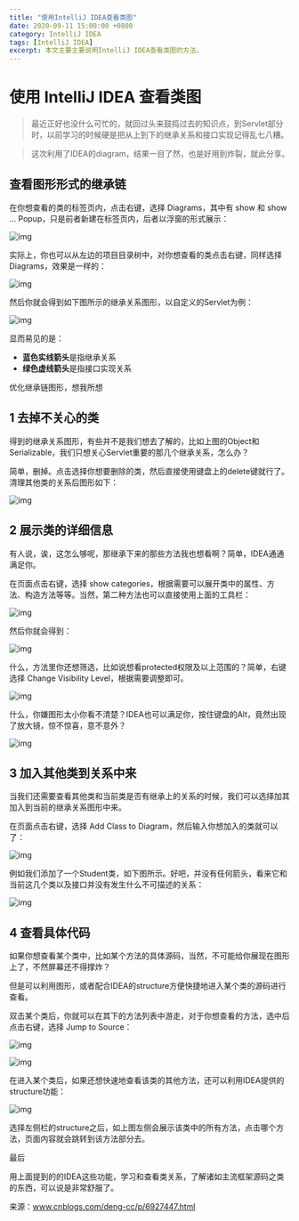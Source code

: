 ```yaml
---
title: "使用IntelliJ IDEA查看类图"
date: 2020-09-11 15:00:00 +0800
category: IntelliJ IDEA
tags: [IntelliJ IDEA]
excerpt: 本文主要主要说明IntelliJ IDEA查看类图的方法。
---
```


# 使用 IntelliJ IDEA 查看类图

>最近正好也没什么可忙的，就回过头来鼓捣过去的知识点，到Servlet部分时，以前学习的时候硬是把从上到下的继承关系和接口实现记得乱七八糟。

>这次利用了IDEA的diagram，结果一目了然，也是好用到炸裂，就此分享。


## 查看图形形式的继承链

在你想查看的类的标签页内，点击右键，选择 Diagrams，其中有 show 和 show ... Popup，只是前者新建在标签页内，后者以浮窗的形式展示：



![img](https://mmbiz.qpic.cn/mmbiz_png/y5HvXaQmpqklc745lMyNzPr9OvcHP8NjuF4bW1MJuehzs9hP4WP1F7qU1NAzX8M5LicK9jNcrwjDvublNrG9bAg/640?wx_fmt=png&wxfrom=5&wx_lazy=1&wx_co=1)

实际上，你也可以从左边的项目目录树中，对你想查看的类点击右键，同样选择Diagrams，效果是一样的：

![img](https://mmbiz.qpic.cn/mmbiz_png/y5HvXaQmpqklc745lMyNzPr9OvcHP8NjTzYNMoicFOLDBdZXo2lqXRAxxq9NQ5RhDjDb3icOLbxt9Ricq0iaTkExdA/640?wx_fmt=png&wxfrom=5&wx_lazy=1&wx_co=1)

然后你就会得到如下图所示的继承关系图形，以自定义的Servlet为例：

![img](https://mmbiz.qpic.cn/mmbiz_png/y5HvXaQmpqklc745lMyNzPr9OvcHP8Njw89znjO0iaoKG6Y2xBHwMPozubzHNVicVIv6e5JW0I0ebb6BicFzIa7bw/640?wx_fmt=png&wxfrom=5&wx_lazy=1&wx_co=1)

显而易见的是：

- **蓝色实线箭头**是指继承关系
- **绿色虚线箭头**是指接口实现关系

优化继承链图形，想我所想



## 1 去掉不关心的类

得到的继承关系图形，有些并不是我们想去了解的，比如上图的Object和Serializable，我们只想关心Servlet重要的那几个继承关系，怎么办？

简单，删掉。点击选择你想要删除的类，然后直接使用键盘上的delete键就行了。清理其他类的关系后图形如下：



![img](https://mmbiz.qpic.cn/mmbiz_png/y5HvXaQmpqklc745lMyNzPr9OvcHP8Nj8oxcSCPXjoqBVOHJcNwfNjnUK5sPt28y03MomcZF1BXEvPjwZIA3hQ/640?wx_fmt=png&wxfrom=5&wx_lazy=1&wx_co=1)

## 2 展示类的详细信息

有人说，诶，这怎么够呢，那继承下来的那些方法我也想看啊？简单，IDEA通通满足你。

在页面点击右键，选择 show categories，根据需要可以展开类中的属性、方法、构造方法等等。当然，第二种方法也可以直接使用上面的工具栏：



![img](https://mmbiz.qpic.cn/mmbiz_png/y5HvXaQmpqklc745lMyNzPr9OvcHP8NjwgoyDK1yiaibe96otHB7lx1TTLYERqiayKbmicF4HwRQneXuXIZNvCxbQA/640?wx_fmt=png&wxfrom=5&wx_lazy=1&wx_co=1)

然后你就会得到：



![img](https://mmbiz.qpic.cn/mmbiz_png/y5HvXaQmpqklc745lMyNzPr9OvcHP8NjdYD9LndCthibaYNbzGBblrXcStXPb6Nvygjl5klHnDjCDa4N52zR5Ww/640?wx_fmt=png&wxfrom=5&wx_lazy=1&wx_co=1)

什么，方法里你还想筛选，比如说想看protected权限及以上范围的？简单，右键选择 Change Visibility Level，根据需要调整即可。



![img](https://mmbiz.qpic.cn/mmbiz_png/y5HvXaQmpqklc745lMyNzPr9OvcHP8NjdYD9LndCthibaYNbzGBblrXcStXPb6Nvygjl5klHnDjCDa4N52zR5Ww/640?wx_fmt=png&wxfrom=5&wx_lazy=1&wx_co=1)

什么，你嫌图形太小你看不清楚？IDEA也可以满足你，按住键盘的Alt，竟然出现了放大镜，惊不惊喜，意不意外？



![img](https://mmbiz.qpic.cn/mmbiz_png/y5HvXaQmpqklc745lMyNzPr9OvcHP8NjibV0d8Fd6JRQA1hbVtzplVh4Ttic41A31MibYpIWBQkUDBhmBzOxJE5MA/640?wx_fmt=png&wxfrom=5&wx_lazy=1&wx_co=1)

## 3 加入其他类到关系中来

当我们还需要查看其他类和当前类是否有继承上的关系的时候，我们可以选择加其加入到当前的继承关系图形中来。

在页面点击右键，选择 Add Class to Diagram，然后输入你想加入的类就可以了：



![img](https://mmbiz.qpic.cn/mmbiz_png/y5HvXaQmpqklc745lMyNzPr9OvcHP8NjOfQ5DKaePR9XU27xQkQvPVEMRFG5Npns7GbPeOdvrkdap5Jk8oEyQA/640?wx_fmt=png&wxfrom=5&wx_lazy=1&wx_co=1)

例如我们添加了一个Student类，如下图所示。好吧，并没有任何箭头，看来它和当前这几个类以及接口并没有发生什么不可描述的关系：

![img](https://mmbiz.qpic.cn/mmbiz_png/y5HvXaQmpqklc745lMyNzPr9OvcHP8NjPke2gzoqLf4Dnic0jQx20tQdNmR24OZGk3BjRibaFBHIuykQdG6yxJeg/640?wx_fmt=png&wxfrom=5&wx_lazy=1&wx_co=1)

## 4 查看具体代码

如果你想查看某个类中，比如某个方法的具体源码，当然，不可能给你展现在图形上了，不然屏幕还不得撑炸？

但是可以利用图形，或者配合IDEA的structure方便快捷地进入某个类的源码进行查看。

双击某个类后，你就可以在其下的方法列表中游走，对于你想查看的方法，选中后点击右键，选择 Jump to Source：



![img](https://mmbiz.qpic.cn/mmbiz_png/y5HvXaQmpqklc745lMyNzPr9OvcHP8Nj9XFibLWcnaJSzAoYob1OO5LG548LchOiad0iaTRdFqIXImxXsqV0tnkWw/640?wx_fmt=png&wxfrom=5&wx_lazy=1&wx_co=1)

![img](https://mmbiz.qpic.cn/mmbiz_png/y5HvXaQmpqklc745lMyNzPr9OvcHP8NjsLkFI95w4Jmvvficf2tvC8nu3rmhnib4INvibiaLMf9IQ9jg6Am7ibZ8iaPQ/640?wx_fmt=png&wxfrom=5&wx_lazy=1&wx_co=1)

在进入某个类后，如果还想快速地查看该类的其他方法，还可以利用IDEA提供的structure功能：

![img](https://mmbiz.qpic.cn/mmbiz_png/y5HvXaQmpqklc745lMyNzPr9OvcHP8NjTnibsrv6M6ibmp3JuIxhUickjE5P1KjDNMdR6WB7fVRIf7hsmo8kicEsJA/640?wx_fmt=png&wxfrom=5&wx_lazy=1&wx_co=1)

选择左侧栏的structure之后，如上图左侧会展示该类中的所有方法，点击哪个方法，页面内容就会跳转到该方法部分去。



最后



用上面提到的的IDEA这些功能，学习和查看类关系，了解诸如主流框架源码之类的东西，可以说是非常舒服了。

来源：www.cnblogs.com/deng-cc/p/6927447.html